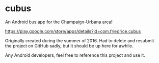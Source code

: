 # cubus
An Android bus app for the Champaign-Urbana area!

https://play.google.com/store/apps/details?id=com.friedrice.cubus

Originally created during the summer of 2016. Had to delete and resubmit the project on GitHub sadly, but it should be up here for awhile.

Any Android developers, feel free to reference this project and use it. 
